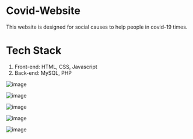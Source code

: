 # Covid-Website
This website is designed for social causes to help people in covid-19 times.

# Tech Stack
1) Front-end: HTML, CSS, Javascript
2) Back-end: MySQL, PHP

![image](https://user-images.githubusercontent.com/85828838/214269077-3d7b072b-91d8-46f8-aa17-bd1c6629dab5.png)

![image](https://user-images.githubusercontent.com/85828838/214269704-cdab6e13-1d5d-46ce-942d-e124a034b55f.png)

![image](https://user-images.githubusercontent.com/85828838/214269649-47380925-95d8-4262-b20f-c704a3142633.png)

![image](https://user-images.githubusercontent.com/85828838/214269400-4dda4541-fe88-4370-bfd3-2ad7378c26d3.png)

![image](https://user-images.githubusercontent.com/85828838/214269440-7b2a7718-2cf9-4a24-8173-ad68a9687f37.png)
